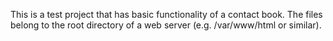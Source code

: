 This is a test project that has basic functionality of a contact book.
The files belong to the root directory of a web server (e.g. /var/www/html or similar).
